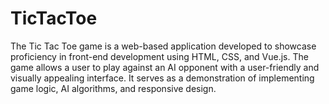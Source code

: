 # TicTacToe
The Tic Tac Toe game is a web-based application developed to showcase proficiency in front-end development using HTML, CSS, and Vue.js. The game allows a user to play against an AI opponent with a user-friendly and visually appealing interface. It serves as a demonstration of implementing game logic, AI algorithms, and responsive design.
